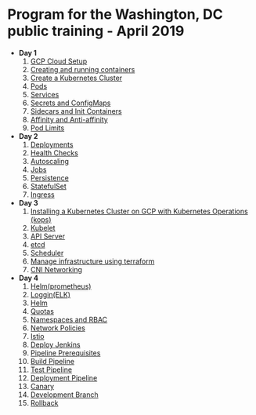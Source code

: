 Program for the Washington, DC public training - April 2019
====================================================

* **Day 1**
    1. [GCP Cloud Setup](../modules/prerequisites/gcp/gcp-get-started.md)
    1. [Creating and running containers](../modules/misc/containers-v2.md)
    1. [Create a Kubernetes Cluster](../modules/deploy/gke/create-gke-cluster.md)
    1. [Pods](../modules/operate/v2/01-pods.md)
    1. [Services](../modules/operate/v2/02-services.md)
    1. [Secrets and ConfigMaps](../modules/operate/v2/03-secrets-and-config-maps.md)
    1. [Sidecars and Init Containers](../modules/operate/v2/04-sidecars.md)
    1. [Affinity and Anti-affinity](../modules/operate/v2/05-affinity.md)
    1. [Pod Limits](../modules/operate/v2/06-limits.md)
* **Day 2**
    1. [Deployments](../modules/operate/v2/07-deployments.md)
    1. [Health Checks](../modules/operate/v2/08-health-checks.md)
    1. [Autoscaling](../modules/operate/v2/09-autoscaling.md)
    1. [Jobs](../modules/operate/v2/10-jobs.md)
    1. [Persistence](../modules/operate/v2/11-persistence.md)
    1. [StatefulSet](../modules/operate/v2/12-stateful-set.md)
    1. [Ingress](../modules/operate/v2/13-ingress.md)
* **Day 3**
    1. [Installing a Kubernetes Cluster on GCP with Kubernetes Operations (kops)](../modules/deploy/kops/kops.md)
    1. [Kubelet](../modules/internals/kubelet.md)
    1. [API Server](../modules/internals/api.md)
    1. [etcd](../modules/internals/etcd.md)
    1. [Scheduler](../modules/internals/scheduler.md)
    1. [Manage infrastructure using terraform](../modules/deploy/kops/terraform-troubleshooting.md)
    1. [CNI Networking](../modules/internals/cni-networking.md)
* **Day 4**
    1. [Helm(prometheus)](../modules/misc/helm.md)
    1. [Loggin(ELK)](../modules/misc/logging.md)
    1. [Helm](../modules/misc/helm.md)
    1. [Quotas](../modules/operate/common/quotas.md)
    1. [Namespaces and RBAC](../modules/operate/common/rbac.md)
    1. [Network Policies](../modules/operate/common/network-policy.md)
    1. [Istio](../modules/misc/istio.md)
    1. [Deploy Jenkins](../modules/ci_cd/jenkins/deploy-jenkins.md)
    1. [Pipeline Prerequisites](../modules/ci_cd/jenkins/pipeline-prereq.md)
    1. [Build Pipeline](../modules/ci_cd/jenkins/build-pipeline.md)
    1. [Test Pipeline](../modules/ci_cd/jenkins/test-pipeline.md)
    1. [Deployment Pipeline](../modules/ci_cd/jenkins/deploy-pipeline.md)
    1. [Canary](../modules/ci_cd/jenkins/canary.md)
    1. [Development Branch](../modules/ci_cd/jenkins/dev-branch.md)
    1. [Rollback](../modules/ci_cd/jenkins/roll-back.md)
